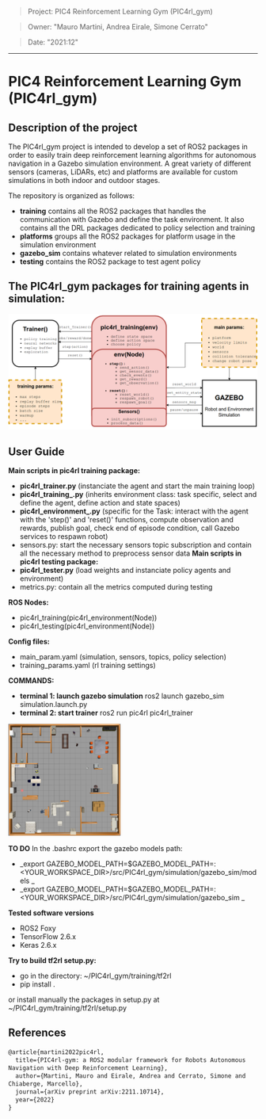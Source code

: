 > Project: PIC4 Reinforcement Learning Gym (PIC4rl_gym)

> Owner: "Mauro Martini, Andrea Eirale, Simone Cerrato" 

> Date: "2021:12" 

---

# PIC4 Reinforcement Learning Gym (PIC4rl_gym)

## Description of the project
The PIC4rl_gym project is intended to develop a set of ROS2 packages in order to easily train deep reinforcement learning algorithms for autonomous navigation in a Gazebo simulation environment. A great variety of different sensors (cameras, LiDARs, etc) and platforms are available for custom simulations in both indoor and outdoor stages.

The repository is organized as follows:
- **training** contains all the ROS2 packages that handles the communication with Gazebo and define the task environment. It also contains all the DRL packages dedicated to policy selection and training
- **platforms** groups all the ROS2 packages for platform usage in the simulation environment
- **gazebo_sim** contains whatever related to simulation environments
- **testing** contains the ROS2 package to test agent policy

## The PIC4rl_gym packages for training agents in simulation:
![alt text](/images/gym_diagram.png "PIC4rl_gym")

## User Guide

**Main scripts in pic4rl training package:**
- **pic4rl_trainer.py** (instanciate the agent and start the main training loop)
- **pic4rl_training_.py** (inherits environment class: task specific, select and define the agent, define action and state spaces)
- **pic4rl_environment_.py** (specific for the Task: interact with the agent with the 'step()' and 'reset()' functions, compute observation and rewards, publish goal, check end of episode condition, call Gazebo services to respawn robot)
- sensors.py: start the necessary sensors topic subscription and contain all the necessary method to preprocess sensor data
**Main scripts in pic4rl testing package:**
- **pic4rl_tester.py** (load weights and instanciate policy agents and environment)
- metrics.py: contain all the metrics computed during testing

**ROS Nodes:**
- pic4rl_training(pic4rl_environment(Node))
- pic4rl_testing(pic4rl_environment(Node))

**Config files:**
- main_param.yaml (simulation, sensors, topics, policy selection)
- training_params.yaml (rl training settings)

**COMMANDS:**
- **terminal 1: launch gazebo simulation**
ros2 launch gazebo_sim simulation.launch.py
- **terminal 2: start trainer**
ros2 run pic4rl pic4rl_trainer


<img src="/images/Indoor_scenario.png" width="45%" height="45%">

**TO DO**
In the .bashrc export the gazebo models path:

- _export GAZEBO\_MODEL\_PATH=$GAZEBO\_MODEL\_PATH=:<YOUR_WORKSPACE_DIR>/src/PIC4rl\_gym/simulation/gazebo_sim/models _
- _export GAZEBO\_MODEL\_PATH=$GAZEBO\_MODEL\_PATH=:<YOUR_WORKSPACE_DIR>/src/PIC4rl\_gym/simulation/gazebo_sim _

**Tested software versions**
- ROS2 Foxy
- TensorFlow 2.6.x
- Keras 2.6.x

**Try to build tf2rl setup.py:**
- go in the directory: ~/PIC4rl\_gym/training/tf2rl
- pip install .

or install manually the packages in setup.py at ~/PIC4rl\_gym/training/tf2rl/setup.py

## References
	@article{martini2022pic4rl,
	  title={PIC4rl-gym: a ROS2 modular framework for Robots Autonomous Navigation with Deep Reinforcement Learning},
	  author={Martini, Mauro and Eirale, Andrea and Cerrato, Simone and Chiaberge, Marcello},
	  journal={arXiv preprint arXiv:2211.10714},
	  year={2022}
	}


